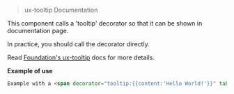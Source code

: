 > ux-tooltip Documentation

This component calls a 'tooltip' decorator so that it can be shown in documentation page.

In practice, you should call the decorator directly.

Read [Foundation's ux-tooltip](http://foundation.zurb.com/docs/components/ux-tooltip.html) docs for more details.

__Example of use__

```HTML
Example with a <span decorator="tooltip:{{content:'Hello World!'}}" tabindex="0">tooltip</span>
```
